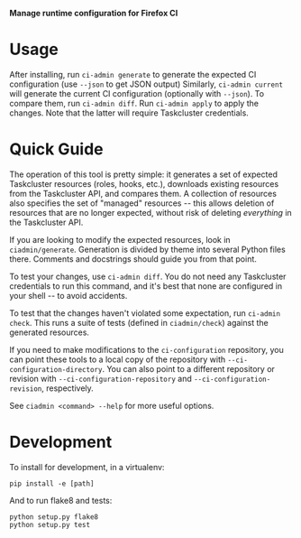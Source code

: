 **Manage runtime configuration for Firefox CI**

# Usage

After installing, run `ci-admin generate` to generate the expected CI configuration (use `--json` to get JSON output)
Similarly, `ci-admin current` will generate the current CI configuration (optionally with `--json`).
To compare them, run `ci-admin diff`.
Run `ci-admin apply` to apply the changes.
Note that the latter will require Taskcluster credentials.

# Quick Guide

The operation of this tool is pretty simple: it generates a set of expected Taskcluster resources (roles, hooks, etc.), downloads existing resources from the Taskcluster API, and compares them.
A collection of resources also specifies the set of "managed" resources -- this allows deletion of resources that are no longer expected, without risk of deleting *everything* in the Taskcluster API.

If you are looking to modify the expected resources, look in `ciadmin/generate`.
Generation is divided by theme into several Python files there.
Comments and docstrings should guide you from that point.

To test your changes, use `ci-admin diff`.
You do not need any Taskcluster credentials to run this command, and it's best that none are configured in your shell -- to avoid accidents.

To test that the changes haven't violated some expectation, run `ci-admin check`.
This runs a suite of tests (defined in `ciadmin/check`) against the generated resources.

If you need to make modifications to the `ci-configuration` repository, you can point these tools to a local copy of the repository with `--ci-configuration-directory`.
You can also point to a different repository or revision with `--ci-configuration-repository` and `--ci-configuration-revision`, respectively.

See `ciadmin <command> --help` for more useful options.

# Development

To install for development, in a virtualenv:

```
pip install -e [path]
```

And to run flake8 and tests:

```
python setup.py flake8
python setup.py test
```
